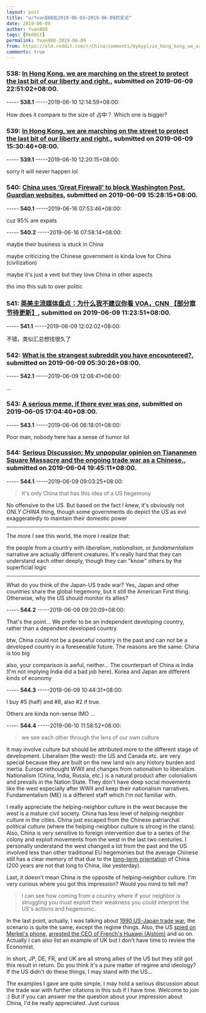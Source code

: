 ```yaml
---
layout: post
title: "u/Yvan888在2019-06-03~2019-06-09的言论"
date: 2019-06-09
author: Yvan888
tags: [Reddit]
permalink: Yvan888-2019-06-09
from: https://old.reddit.com/r/China/comments/bykypl/in_hong_kong_we_are_marching_on_the_street_to/
comments: true
---
```


### 538: [In Hong Kong, we are marching on the street to protect the last bit of our liberty and right.](https://old.reddit.com/r/China/comments/bykypl/in_hong_kong_we_are_marching_on_the_street_to/), submitted on 2019-06-09 22:51:02+08:00.

----- __538.1__ -----2019-06-10 12:14:59+08:00:

How does it compare to the size of 占中？ Which one is bigger?

### 539: [In Hong Kong, we are marching on the street to protect the last bit of our liberty and right.](https://old.reddit.com/r/pics/comments/byhu44/in_hong_kong_we_are_marching_on_the_street_to/), submitted on 2019-06-09 15:30:46+08:00.

----- __539.1__ -----2019-06-10 12:20:15+08:00:

sorry it will never happen lol

### 540: [China uses ‘Great Firewall’ to block Washington Post, Guardian websites](https://old.reddit.com/r/technology/comments/byhtl3/china_uses_great_firewall_to_block_washington/), submitted on 2019-06-09 15:28:15+08:00.

----- __540.1__ -----2019-06-16 07:53:46+08:00:

cuz 95% are expats

----- __540.2__ -----2019-06-16 07:58:14+08:00:

maybe their business is stuck in China

maybe criticizing the Chinese government is kinda love for China (civilization)

maybe it's just a vent but they love China in other aspects

tho imo this sub to over politic

### 541: [英美主流媒体盘点：为什么我不建议你看 VOA，CNN 【部分章节待更新】](https://old.reddit.com/r/China_irl/comments/byg2fx/英美主流媒体盘点为什么我不建议你看_voacnn_部分章节待更新/), submitted on 2019-06-09 11:23:51+08:00.

----- __541.1__ -----2019-06-09 12:02:02+08:00:

不错，类似汇总想找很久了

### 542: [What is the strangest subreddit you have encountered?](https://old.reddit.com/r/AskReddit/comments/byctl2/what_is_the_strangest_subreddit_you_have/), submitted on 2019-06-09 05:30:26+08:00.

----- __542.1__ -----2019-06-09 12:08:41+08:00:

...

### 543: [A serious meme, if there ever was one](https://old.reddit.com/r/China/comments/bx0gt0/a_serious_meme_if_there_ever_was_one/), submitted on 2019-06-05 17:04:40+08:00.

----- __543.1__ -----2019-06-06 06:18:01+08:00:

Poor man, nobody here has a sense of humor lol

### 544: [Serious Discussion; My unpopular opinion on Tiananmen Square Massacre and the ongoing trade war as a Chinese.](https://old.reddit.com/r/China/comments/bwnqyo/serious_discussion_my_unpopular_opinion_on/), submitted on 2019-06-04 19:45:11+08:00.

----- __544.1__ -----2019-06-09 09:03:25+08:00:

> It's only China that has this idea of a US hegemony

No offensive to the US. But based on the fact I knew, it's obviously not *ONLY CHINA* thing, though some governments do depict the US as evil exaggeratedly to maintain their domestic power

---

The more I see this world, the more I realize that:

the people from a country with *liberalism*, *nationalism*, or *fundamentalism* narrative are actually different creatures. It's really hard that they can understand each other deeply, though they can "know" others by the superficial logic

---

What do you think of the Japan-US trade war? Yes, Japan and other countries share the global hegemony, but it still the American First thing. Otherwise, why the US should monitor its allies?

----- __544.2__ -----2019-06-09 09:20:09+08:00:

That's the point... We prefer to be an independent developing country, rather than a dependent developed country.

btw, China could not be a peaceful country in the past and can not be a developed country in a foreseeable future. The reasons are the same: China is too big

also, your comparison is awful, neither... The counterpart of China is India (I'm not implying India did a bad job here). Korea and Japan are different kinds of economy

----- __544.3__ -----2019-06-09 10:44:31+08:00:

I buy #5 (half) and #8, also #2 if true.

Others are kinda non-sense IMO ...

----- __544.4__ -----2019-06-10 11:58:52+08:00:

> we see each other through the lens of our own culture

It may involve culture but should be attributed more to the different stage of development. Liberalism (the west): the US and Canada etc. are very special because they are built on the new land w/o any history burden and inertia. Europe rethought WWII and changes from nationalism to liberalism. Nationalism (China, India, Russia, etc.) is a natural product after colonialism and prevails in the Nation State. They don't have deep social movements like the west especially after WWII and keep their nationalism narratives. Fundamentalism (ME) is a different staff which I'm not familiar with. 

I really appreciate the helping-neighbor culture in the west because the west is a mature civil society. China has less level of helping-neighbor culture in the cities. China just escaped from the Chinese patriarchal political culture (where the helping-neighbor culture is strong in the clans). Also, China is very sensitive to foreign intervention due to a series of the colony and exploit movements from the west in the last two centuries. I personally understand the west changed a lot from the past and the US involved less than other traditional EU hegemonies but the average Chinese still has a clear memory of that due to the [long-term orientation](https://www.wikiwand.com/en/Hofstede%27s_cultural_dimensions_theory) of China (200 years are not that long to China, like yesterday).

Last, it doesn't mean China is the opposite of helping-neighbor culture. I'm very curious where you got this impression? Would you mind to tell me?

>  I can see how coming from a country where if your neighbor is struggling you must exploit their weakness you could interpret the US's actions and hegemonic. 

In the last point, actually, I was talking about [1990 US-Japan trade war](https://www.heritage.org/trade/report/us-japan-trade-war-the-opening-battle), the scenario is quite the same, except the regime things. Also, the  US [spied on Merkel's phone](https://www.theguardian.com/us-news/2015/jul/08/nsa-tapped-german-chancellery-decades-wikileaks-claims-merkel), [arrested the CEO of French's Huawei (Alstom)](https://www.bloomberg.com/news/articles/2019-01-15/-the-american-trap-an-executive-s-view-from-a-u-s-prison-cell) and so on. Actually I can also list an example of UK but I don't have time to review the Economist. 

In short, JP, DE, FR, and UK are all strong allies of the US but they still got this result in return. Do you think it's a pure matter of regime and ideology? If the US didn't do these things, I may stand with the US... 

The examples I gave are quite simple, I may hold a serious discussion about the trade war with further citations in this sub if I have time. Welcome to join :) But if you can answer me the question about your impression about China, I'd be really appreciated. Just curious

